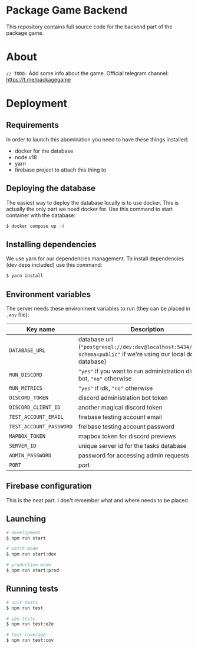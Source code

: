 # Package Game Backend

This repository contains full source code for the backend part of the package game.

# About

`// TODO:` Add some info about the game.
Official telegram channel: https://t.me/packagegame

# Deployment

## Requirements

In order to launch this abomination you need to have these things installed:

- docker for the database
- node v18
- yarn
- firebase project to attach this thing to

## Deploying the database

The easiest way to deploy the database locally is to use docker. This is actually the only part we need docker for. Use this command to start container with the database:

```bash
$ docker compose up -d
```

## Installing dependencies

We use yarn for our dependencies management. To install dependencies (dev deps included) use this command:

```bash
$ yarn install
```

## Environment variables

The server needs these environment variables to run (they can be placed in `.env` file):

| Key name | Description |
---------- | -----------
| `DATABASE_URL` | database url (`"postgresql://dev:dev@localhost:5434/package?schema=public"` if we're using our local docker database)
| `RUN_DISCORD` | `"yes"` if you want to run administration discord bot, `"no"` otherwise
| `RUN_METRICS` | `"yes"` if idk, `"no"` otherwise
| `DISCORD_TOKEN` | discord administration bot token
| `DISCORD_CLIENT_ID` | another magical discord token
| `TEST_ACCOUNT_EMAIL` | firebase testing account email
| `TEST_ACCOUNT_PASSWORD` | freibase testing account password
| `MAPBOX_TOKEN` | mapbox token for discord previews
| `SERVER_ID` | unique server id for the tasks database
| `ADMIN_PASSWORD` | password for accessing admin requests
| `PORT` | port

## Firebase configuration

This is the neat part. I don't remember what and where needs to be placed.

## Launching

```bash
# development
$ npm run start

# watch mode
$ npm run start:dev

# production mode
$ npm run start:prod
```

## Running tests

```bash
# unit tests
$ npm run test

# e2e tests
$ npm run test:e2e

# test coverage
$ npm run test:cov
```
